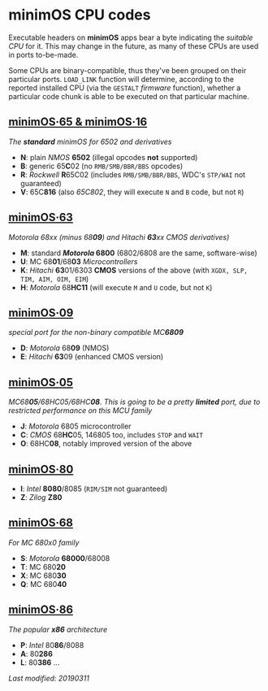 # minimOS CPU codes

Executable headers on **minimOS** apps bear a byte indicating the *suitable CPU* for it. This may change in the future, as
many of these CPUs are used in ports to-be-made.

Some CPUs are binary-compatible, thus they've been grouped on their particular ports.
`LOAD_LINK` function will determine, according to the reported installed CPU (via the `GESTALT` *firmware* function),
whether a particular code chunk is able to be executed on that particular machine.

## [minimOS·65 & minimOS·16](https://github.com/zuiko21/minimOS)
*The **standard** minimOS for 6502 and derivatives*
- **N**: plain *NMOS* **6502** (illegal opcodes **not** supported)
- **B**: generic 65**C**02 (no `RMB/SMB/BBR/BBS` opcodes)
- **R**: *Rockwell* **R**65C02 (includes `RMB/SMB/BBR/BBS`, WDC's `STP/WAI` not guaranteed)
- **V**: 65C**816** (also *65C802*, they will execute `N` and `B` code, but not `R`)

## [minimOS·63](https://github.com/zuiko21/minimOS-63)
*Motorola 68xx (minus 68**09**) and Hitachi **63**xx CMOS derivatives)*
- **M**: standard ***Motorola* 6800** (6802/6808 are the same, software-wise)
- **U**: MC 68**01**/68**03** *Microcontrollers*
- **K**: *Hitachi* **63**01/6303 **CMOS** versions of the above (with `XGDX, SLP, TIM, AIM, OIM, EIM`) 
- **H**: *Motorola* 68**HC11** (will execute `M` and `U` code, but not `K`)

## [minimOS·09]()
*special port for the non-binary compatible MC**6809***
- **D**: *Motorola* 68**09** (NMOS)
- **E**: *Hitachi* **63**09 (enhanced CMOS version)

## [minimOS·05]()
*MC68**05**/68HC05/68HC**08**. This is going to be a pretty **limited** port,
due to restricted performance on this MCU family*
- **J**: *Motorola* 6805 microcontroller
- **C**: *CMOS* 68**HC**05, 146805 too, includes `STOP` and `WAIT`
- **O**: 68HC**08**, notably improved version of the above

## [minimOS·80]()
- **I**: *Intel* **8080**/8085 (`RIM/SIM` not guaranteed)
- **Z**: *Zilog* **Z80**

## [minimOS·68]()
*For MC 680x0 family*
- **S**: *Motorola* **68000**/68008
- **T**: MC 680**20**
- **X**: MC 680**30**
- **Q**: MC 680**40**

## [minimOS·86]()
*The popular **x86** architecture*
- **P**: *Intel* 80**86**/8088
- **A**: 80**286**
- **L**: 80**386**
...

*Last modified: 20190311*


